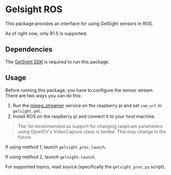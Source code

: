 # Gelsight ROS

This package provides an interface for using GelSight sensors in ROS.

As of right now, only R1.5 is supported.

## Dependencies

The [GelSight SDK](https://github.com/gelsightinc/gsrobotics) is required to run this package.

## Usage

Before running this package, you have to configure the sensor stream. There are two ways you can do this:

1. Run the [mjpeg_streamer](https://github.com/jacksonliam/mjpg-streamer) service on the raspberry pi and set `cam_url` in `gelsight.yml`.
2. Install ROS on the raspberry pi and connect it to your host machine.

> The 1st recommended as support for changing raspicam parameters using OpenCV's VideoCapture class is limited. This may change in the future.

If using method 1, launch `gelsight_proc.launch`.

If using method 2, launch `gelsight.launch`.

For supported topics, read source (specifically the `gelsight_proc.py` script).
